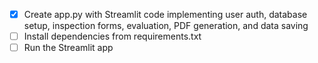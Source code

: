 - [x] Create app.py with Streamlit code implementing user auth, database setup, inspection forms, evaluation, PDF generation, and data saving
- [ ] Install dependencies from requirements.txt
- [ ] Run the Streamlit app
